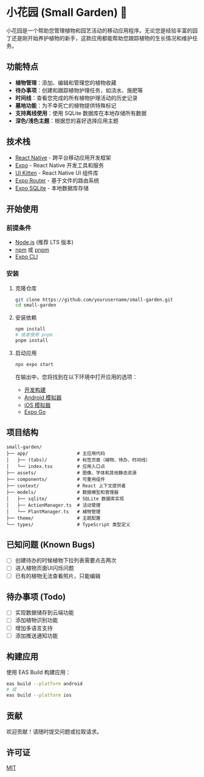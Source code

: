 # 小花园 (Small Garden) 🌱

小花园是一个帮助您管理植物和园艺活动的移动应用程序。无论您是经验丰富的园丁还是刚开始养护植物的新手，这款应用都能帮助您跟踪植物的生长情况和维护任务。

## 功能特点

- **植物管理**：添加、编辑和管理您的植物收藏
- **待办事项**：创建和跟踪植物护理任务，如浇水、施肥等
- **时间线**：查看您完成的所有植物护理活动的历史记录
- **墓地功能**：为不幸死亡的植物提供特殊标记
- **支持离线使用**：使用 SQLite 数据库在本地存储所有数据
- **深色/浅色主题**：根据您的喜好选择应用主题

## 技术栈

- [React Native](https://reactnative.dev/) - 跨平台移动应用开发框架
- [Expo](https://expo.dev/) - React Native 开发工具和服务
- [UI Kitten](https://akveo.github.io/react-native-ui-kitten/) - React Native UI 组件库
- [Expo Router](https://docs.expo.dev/router/introduction/) - 基于文件的路由系统
- [Expo SQLite](https://docs.expo.dev/versions/latest/sdk/sqlite/) - 本地数据库存储

## 开始使用

### 前提条件

- [Node.js](https://nodejs.org/) (推荐 LTS 版本)
- [npm](https://www.npmjs.com/) 或 [pnpm](https://pnpm.io/)
- [Expo CLI](https://docs.expo.dev/get-started/installation/)

### 安装

1. 克隆仓库

   ```bash
   git clone https://github.com/yourusername/small-garden.git
   cd small-garden
   ```

2. 安装依赖

   ```bash
   npm install
   # 或者使用 pnpm
   pnpm install
   ```

3. 启动应用

   ```bash
   npx expo start
   ```

   在输出中，您将找到在以下环境中打开应用的选项：
   - [开发构建](https://docs.expo.dev/develop/development-builds/introduction/)
   - [Android 模拟器](https://docs.expo.dev/workflow/android-studio-emulator/)
   - [iOS 模拟器](https://docs.expo.dev/workflow/ios-simulator/)
   - [Expo Go](https://expo.dev/go)

## 项目结构

```
small-garden/
├── app/                  # 主应用代码
│   ├── (tabs)/           # 标签页面（植物、待办、时间线）
│   └── index.tsx         # 应用入口点
├── assets/               # 图像、字体和其他静态资源
├── components/           # 可重用组件
├── context/              # React 上下文提供者
├── models/               # 数据模型和管理器
│   ├── sqlite/           # SQLite 数据库实现
│   ├── ActionManager.ts  # 活动管理
│   └── PlantManager.ts   # 植物管理
├── theme/                # 主题配置
└── types/                # TypeScript 类型定义
```

## 已知问题 (Known Bugs)

- [ ] 创建待办的时候植物下拉列表需要点击两次
- [ ] 进入植物页面UI闪烁问题
- [ ] 已有的植物无法查看照片，只能编辑

## 待办事项 (Todo)

- [ ] 实现数据储存到云端功能
- [ ] 添加植物识别功能
- [ ] 增加多语言支持
- [ ] 添加推送通知功能

## 构建应用

使用 EAS Build 构建应用：

```bash
eas build --platform android
# 或
eas build --platform ios
```

## 贡献

欢迎贡献！请随时提交问题或拉取请求。

## 许可证

[MIT](LICENSE)
